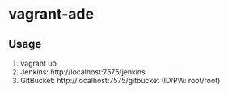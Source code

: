 # vagrant-ade

## Usage
1. vagrant up
2. Jenkins: http://localhost:7575/jenkins
3. GitBucket: http://localhost:7575/gitbucket (ID/PW: root/root)


